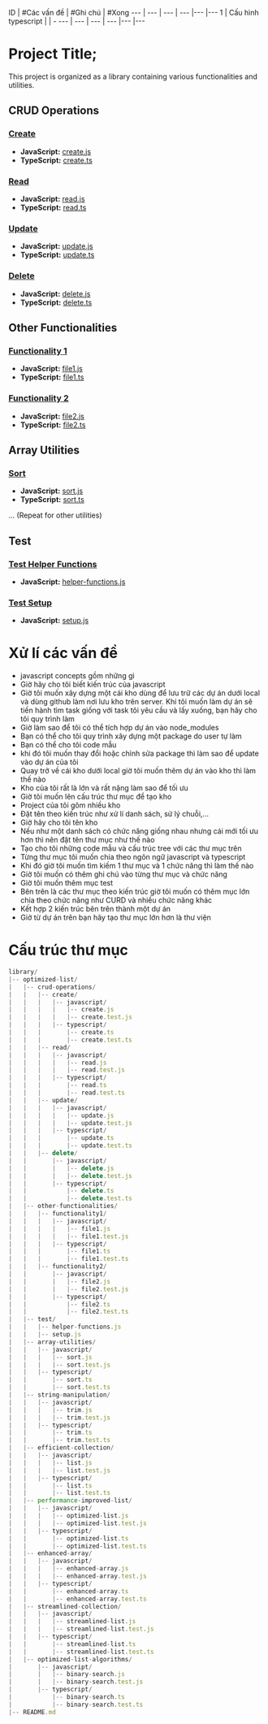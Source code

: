 
ID | #Các vấn đề | #Ghi chú | #Xong 
--- | --- | --- | --- |--- |--- 
1 | Cấu hình typescript |  | - 
--- | --- | --- | --- |--- |--- 







# Project Title;

This project is organized as a library containing various functionalities and utilities.

## CRUD Operations

### [Create](./optimized-list/crud-operations/create/)
- **JavaScript:** [create.js](./optimized-list/crud-operations/create/javascript/create.js)
- **TypeScript:** [create.ts](./optimized-list/crud-operations/create/typescript/create.ts)

### [Read](./optimized-list/crud-operations/read/)
- **JavaScript:** [read.js](./optimized-list/crud-operations/read/javascript/read.js)
- **TypeScript:** [read.ts](./optimized-list/crud-operations/read/typescript/read.ts)

### [Update](./optimized-list/crud-operations/update/)
- **JavaScript:** [update.js](./optimized-list/crud-operations/update/javascript/update.js)
- **TypeScript:** [update.ts](./optimized-list/crud-operations/update/typescript/update.ts)

### [Delete](./optimized-list/crud-operations/delete/)
- **JavaScript:** [delete.js](./optimized-list/crud-operations/delete/javascript/delete.js)
- **TypeScript:** [delete.ts](./optimized-list/crud-operations/delete/typescript/delete.ts)

## Other Functionalities

### [Functionality 1](./optimized-list/other-functionalities/functionality1/)
- **JavaScript:** [file1.js](./optimized-list/other-functionalities/functionality1/javascript/file1.js)
- **TypeScript:** [file1.ts](./optimized-list/other-functionalities/functionality1/typescript/file1.ts)

### [Functionality 2](./optimized-list/other-functionalities/functionality2/)
- **JavaScript:** [file2.js](./optimized-list/other-functionalities/functionality2/javascript/file2.js)
- **TypeScript:** [file2.ts](./optimized-list/other-functionalities/functionality2/typescript/file2.ts)

## Array Utilities

### [Sort](./optimized-list/array-utilities/javascript/sort/)
- **JavaScript:** [sort.js](./optimized-list/array-utilities/javascript/sort/sort.js)
- **TypeScript:** [sort.ts](./optimized-list/array-utilities/typescript/sort/sort.ts)

... (Repeat for other utilities)

## Test

### [Test Helper Functions](./optimized-list/test/helper-functions.js)
- **JavaScript:** [helper-functions.js](./optimized-list/test/helper-functions.js)

### [Test Setup](./optimized-list/test/setup.js)
- **JavaScript:** [setup.js](./optimized-list/test/setup.js)



# Xử lí các vấn đề
- javascript concepts gồm những gì
- Giờ hãy cho tôi biết kiến trúc của javascript
- Giờ tôi muốn xây dựng một cái kho dùng để lưu trữ các dự án dưới local và dùng github làm nơi lưu kho trên server. Khi tôi muốn làm dự án sẽ tiến hành tìm task giống với task tôi yêu cầu và lấy xuống, bạn hãy cho tôi quy trình làm
- Giờ làm sao để tôi có thể tích hợp dự án vào node_modules
- Bạn có thể cho tôi quy trình xây dựng một package do user tự làm
- Bạn có thể cho tôi code mẫu
- khi đó tôi muốn thay đổi hoặc chỉnh sửa package thì làm sao để update vào dự án của tôi
- Quay trở về cái kho dưới local giờ tôi muốn thêm dự án vào kho thì làm thế nào
- Kho của tôi rất là lớn và rất nặng làm sao để tối ưu
- Giờ tôi muốn lên cấu trúc thư mục để tạo kho
- Project của tôi gôm nhiều kho
- Đặt tên theo kiến trúc như xử lí danh sách, sử lý chuỗi,…
- Giờ hãy cho tôi tên kho
- Nếu như một danh sách có chức năng giống nhau nhưng cái mới tối ưu hơn thì nên đặt tên thư mục như thế nào
- Tạo cho tôi những code mẫu và cấu trúc tree với các thư mục trên
- Từng thư mục tôi muốn chia theo ngôn ngữ javascript và typescript
- Khi đó giờ tôi muốn tìm kiếm 1 thư mục và 1 chức năng thì làm thế nào
- Giờ tôi muốn có thêm ghi chú vào từng thư mục và chức năng
- Giờ tôi muốn thêm mục test 
- Bên trên là các thư mục theo kiến trúc giờ tôi muốn có thêm mục lớn chia theo chức năng như CURD và nhiều chức năng khác
- Kết hợp 2 kiến trúc bên trên thành một dự án
- Giờ từ dự án trên bạn hãy tạo thư mục lớn hơn là thư viện

# Cấu trúc thư mục


```javascript
library/
|-- optimized-list/
|   |-- crud-operations/
|   |   |-- create/
|   |   |   |-- javascript/
|   |   |   |   |-- create.js
|   |   |   |   |-- create.test.js
|   |   |   |-- typescript/
|   |   |       |-- create.ts
|   |   |       |-- create.test.ts
|   |   |-- read/
|   |   |   |-- javascript/
|   |   |   |   |-- read.js
|   |   |   |   |-- read.test.js
|   |   |   |-- typescript/
|   |   |       |-- read.ts
|   |   |       |-- read.test.ts
|   |   |-- update/
|   |   |   |-- javascript/
|   |   |   |   |-- update.js
|   |   |   |   |-- update.test.js
|   |   |   |-- typescript/
|   |   |       |-- update.ts
|   |   |       |-- update.test.ts
|   |   |-- delete/
|   |       |-- javascript/
|   |       |   |-- delete.js
|   |       |   |-- delete.test.js
|   |       |-- typescript/
|   |           |-- delete.ts
|   |           |-- delete.test.ts
|   |-- other-functionalities/
|   |   |-- functionality1/
|   |   |   |-- javascript/
|   |   |   |   |-- file1.js
|   |   |   |   |-- file1.test.js
|   |   |   |-- typescript/
|   |   |       |-- file1.ts
|   |   |       |-- file1.test.ts
|   |   |-- functionality2/
|   |       |-- javascript/
|   |       |   |-- file2.js
|   |       |   |-- file2.test.js
|   |       |-- typescript/
|   |           |-- file2.ts
|   |           |-- file2.test.ts
|   |-- test/
|   |   |-- helper-functions.js
|   |   |-- setup.js
|   |-- array-utilities/
|   |   |-- javascript/
|   |   |   |-- sort.js
|   |   |   |-- sort.test.js
|   |   |-- typescript/
|   |       |-- sort.ts
|   |       |-- sort.test.ts
|   |-- string-manipulation/
|   |   |-- javascript/
|   |   |   |-- trim.js
|   |   |   |-- trim.test.js
|   |   |-- typescript/
|   |       |-- trim.ts
|   |       |-- trim.test.ts
|   |-- efficient-collection/
|   |   |-- javascript/
|   |   |   |-- list.js
|   |   |   |-- list.test.js
|   |   |-- typescript/
|   |       |-- list.ts
|   |       |-- list.test.ts
|   |-- performance-improved-list/
|   |   |-- javascript/
|   |   |   |-- optimized-list.js
|   |   |   |-- optimized-list.test.js
|   |   |-- typescript/
|   |       |-- optimized-list.ts
|   |       |-- optimized-list.test.ts
|   |-- enhanced-array/
|   |   |-- javascript/
|   |   |   |-- enhanced-array.js
|   |   |   |-- enhanced-array.test.js
|   |   |-- typescript/
|   |       |-- enhanced-array.ts
|   |       |-- enhanced-array.test.ts
|   |-- streamlined-collection/
|   |   |-- javascript/
|   |   |   |-- streamlined-list.js
|   |   |   |-- streamlined-list.test.js
|   |   |-- typescript/
|   |       |-- streamlined-list.ts
|   |       |-- streamlined-list.test.ts
|   |-- optimized-list-algorithms/
|       |-- javascript/
|       |   |-- binary-search.js
|       |   |-- binary-search.test.js
|       |-- typescript/
|           |-- binary-search.ts
|           |-- binary-search.test.ts
|-- README.md



```